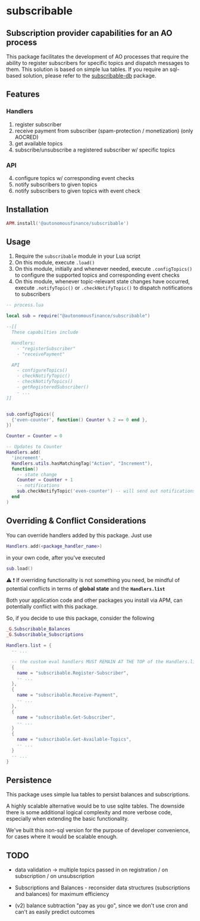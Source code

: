 # subscribable

## Subscription provider capabilities for an AO process

This package facilitates the development of AO processes that require the ability to register subscribers for specific topics and dispatch messages to them.
This solution is based on simple lua tables. 
If you require an sql-based solution, please refer to the [subscribable-db](https://github.com/Autonomous-Finance/aos-packages/tree/main/packages/subscribable-db/) package.

## Features

### Handlers

1. register subscriber
2. receive payment from subscriber (spam-protection / monetization) (only AOCRED)
3. get available topics
4. subscribe/unsubscribe a registered subscriber w/ specific topics

### API

4. configure topics w/ corresponding event checks
5. notify subscribers to given topics
6. notify subscribers to given topics with event check

## Installation

```lua
APM.install('@autonomousfinance/subscribable')
```

## Usage

1. Require the `subscribable` module in your Lua script
2. On this module, execute `.load()`
3. On this module, initially and whenever needed, execute `.configTopics()` to configure the supported topics and corresponding event checks
4. On this module, whenever topic-relevant state changes have occurred, execute `.notifyTopic()` or `.checkNotifyTopic()` to dispatch notifications to subscribers

```lua
-- process.lua

local sub = require("@autonomousfinance/subscribable")

--[[
  These capabilties include

  Handlers:
    - "registerSubscriber"
    - "receivePayment"

  API
    - configureTopics()
    - checkNotifyTopic()
    - checkNotifyTopics()
    - getRegisteredSubscriber()
    - ...
]]


sub.configTopics({
  {'even-counter', function() Counter % 2 == 0 end },
})

Counter = Counter = 0

-- Updates to Counter
Handlers.add(
  'increment',
  Handlers.utils.hasMatchingTag("Action", "Increment"),
  function()
    -- state change
    Counter = Counter + 1
    -- notifications
    sub.checkNotifyTopic('even-counter') -- will send out notifications if configured event check returns true
  end
)
```

## Overriding & Conflict Considerations

You can override handlers added by this package. Just use
```lua
Handlers.add(<package_handler_name>)
```
in your own code, after you've executed 
```lua
sub.load()
```

⚠️ ❗️ If overriding functionality is not something you need, be mindful of potential conflicts in terms of **global state** and the **`Handlers.list`**

Both your application code and other packages you install via APM, can potentially conflict with this package.

So, if you decide to use this package, consider the following

```lua
_G.Subscribable_Balances
_G.Subscribable_Subscriptions

Handlers.list = {
  -- ...

  -- the custom eval handlers MUST REMAIN AT THE TOP of the Handlers.list
  { 
    name = "subscribable.Register-Subscriber",
    -- ... 
  },
  { 
    name = "subscribable.Receive-Payment",
    -- ... 
  },
  { 
    name = "subscribable.Get-Subscriber",
    -- ... 
  }
  { 
    name = "subscribable.Get-Available-Topics",
    -- ... 
  }
  -- ...
}
```

## Persistence

This package uses simple lua tables to persist balances and subscriptions.

A highly scalable alternative would be to use sqlite tables. The downside there is some additional logical complexity and more verbose code, especially when extending the basic functionality.

We've built this non-sql version for the purpose of developer convenience, for cases where it would be scalable enough.

## TODO

- data validation -> multiple topics passed in on registration / on subscription / on unsubscription

- Subscriptions and Balances - reconsider data structures (subscriptions and balances) for maximum efficiency
- (v2) balance subtraction "pay as you go", since we don't use cron and can't as easily predict outcomes